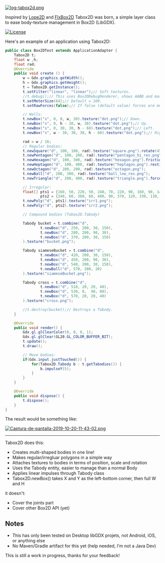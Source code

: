 [![log-tabox2d.png](https://i.postimg.cc/PfZxPBXs/log-tabox2d.png)](https://postimg.cc/HjYHNv8B)

Inspired by [Lope2D](https://love2d.org/wiki/Lope2D) and [FlxBox2D](https://github.com/flixel-gdx/flixel-gdx-box2d) Tabox2D was born, a simple layer class to ease body-texture management in Box2D (LibGDX).

[![License](http://img.shields.io/:license-MIT-blue.svg)](http://doge.mit-license.org)

Here's an example of an application using Tabox2D:

```java
public class Box2DTest extends ApplicationAdapter {
    Tabox2D t;
    float w ,h;
    float rad;
    @Override
    public void create () {
        w = Gdx.graphics.getWidth();
        h = Gdx.graphics.getHeight();
        t = Tabox2D.getInstance();
        t.setFilter("linear", "linear");// Soft textures.
        //t.debug();// This uses Box2DDebugRenderer, shows AABB and mass centres.
        t.setMeterSize(64);// Default = 100.
        t.setRawForces(false);// If false (default value) forces are multiplied by the mass.

        // Walls:
        t.newBox("s", 0, 0, w, 30).texture("dot.png");// Down.
        t.newBox("s", 0, h - 30, w, 30).texture("dot.png");// Up.
        t.newBox("s", 0, 30, 30, h - 60).texture("dot.png");// Left.
        t.newBox("s", w - 30, 30, 30, h - 60).texture("dot.png");// Right.

        rad = w / 16;
        // Regular bodies:
        t.newSquare("d", 100, 100, rad).texture("square.png").rotate(45);// 1/8 turn.
        t.newPentagon("d", 100, 200, rad).texture("pentagon_hi_res.png").density(0.1f);// Light.
        t.newHexagon("d", 100, 300, rad).texture("hexagon.png").friction(0);// Like ice.
        t.newHeptagon("d", 100, 400, rad).texture("heptagon.png").restitution(0.9f);// Bouncy.
        t.newOctagon("d", 200, 200, rad).texture("octagon.png");
        t.newBall("d", 200, 300, rad).texture("ball_low_res.png");
        t.newTriangle("d", 200, 400, rad).texture("triangle.png").forceY(-10);// Likes the floor.

        // Irregular:
        float[] pts1 = {160, 50, 220, 50, 240, 70, 220, 90, 160, 90, 140, 70},
                pts2 = {340, 60, 360, 60, 400, 90, 370, 120, 330, 130, 320, 70};
        t.newPoly("d", pts1).texture("irr1.png");
        t.newPoly("d", pts2).texture("irr2.png");

        // Compound bodies (Tabox2D.Tabody)

        Tabody bucket = t.combine("d",
                t.newBox("d", 250, 200, 30, 150),
                t.newBox("d", 280, 200, 90, 30),
                t.newBox("d", 370, 200, 30, 150)
        ).texture("bucket.png");

        Tabody siameseBucket = t.combine("d",
                t.newBox("d", 420, 200, 30, 150),
                t.newBox("d", 450, 200, 90, 30),
                t.newBox("d", 540, 200, 30, 150),
                t.newBall("d", 570, 300, 20)
        ).texture("siameseBucket.png");

        Tabody cross = t.combine("d",
                t.newBox("d", 510, 20, 20, 40),
                t.newBox("d", 530, 0,  40, 80),
                t.newBox("d", 570, 20, 20, 40)
        ).texture("cross.png");

        //t.destroy(bucket);// Destroys a Tabody.
    }

    @Override
    public void render() {
        Gdx.gl.glClearColor(0, 0, 0, 1);
        Gdx.gl.glClear(GL20.GL_COLOR_BUFFER_BIT);
        t.update();
        t.draw();

        // Move bodies:
        if(Gdx.input.justTouched()) {
            for(Tabox2D.Tabody b : t.getTabodies()) {
                b.impulseY(5);
            }
        }
    }

    @Override
    public void dispose() {
        t.dispose();
    }
}
```

The result would be something like:

[![Captura-de-pantalla-2019-10-20-11-43-02.png](https://i.postimg.cc/vmLCFNPF/Captura-de-pantalla-2019-10-20-11-43-02.png)](https://postimg.cc/Lq5xjNKN)

***

Tabox2D does this:

* Creates multi-shaped bodies in one line!
* Makes regular/irregluar polygons in a simple way
* Attaches textures to bodies in terms of position, scale and rotation
* Uses the Tabody entity, easier to manage than a normal Body
* Applies linear impulses through Tabody class
* Tabox2D.newBox() takes X and Y as the left-bottom corner, then full W and H

it doesn't:

* Cover the joints part
* Cover other Box2D API (yet)

## Notes

* This has only been tested on Desktop libGDX projets, not Android, iOS, or anything else 
* No Maven/Gradle artifact for this yet (help needed, I'm not a Java Dev)

This is still a work in progress, thanks for your feedback!
